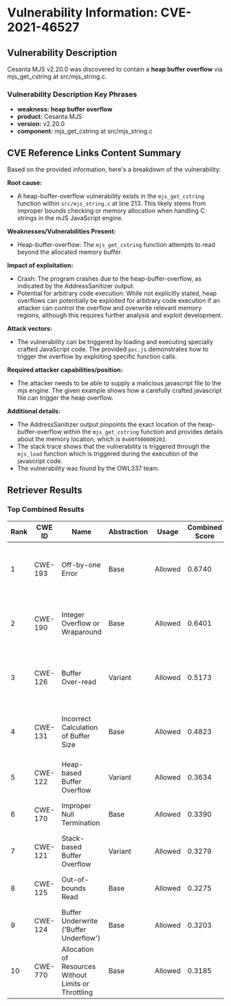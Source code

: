 # Vulnerability Information: CVE-2021-46527

## Vulnerability Description
Cesanta MJS v2.20.0 was discovered to contain a **heap buffer overflow** via mjs_get_cstring at src/mjs_string.c.

### Vulnerability Description Key Phrases
- **weakness:** **heap buffer overflow**
- **product:** Cesanta MJS
- **version:** v2.20.0
- **component:** mjs_get_cstring at src/mjs_string.c

## CVE Reference Links Content Summary
Based on the provided information, here's a breakdown of the vulnerability:

**Root cause:**
- A heap-buffer-overflow vulnerability exists in the `mjs_get_cstring` function within `src/mjs_string.c` at line 213. This likely stems from improper bounds checking or memory allocation when handling C strings in the mJS JavaScript engine.

**Weaknesses/Vulnerabilities Present:**
- Heap-buffer-overflow: The `mjs_get_cstring` function attempts to read beyond the allocated memory buffer.

**Impact of exploitation:**
- Crash: The program crashes due to the heap-buffer-overflow, as indicated by the AddressSanitizer output.
- Potential for arbitrary code execution: While not explicitly stated, heap overflows can potentially be exploited for arbitrary code execution if an attacker can control the overflow and overwrite relevant memory regions, although this requires further analysis and exploit development.

**Attack vectors:**
- The vulnerability can be triggered by loading and executing specially crafted JavaScript code. The provided `poc.js` demonstrates how to trigger the overflow by exploiting specific function calls.

**Required attacker capabilities/position:**
- The attacker needs to be able to supply a malicious javascript file to the mjs engine. The given example shows how a carefully crafted javascript file can trigger the heap overflow.

**Additional details:**
- The AddressSanitizer output pinpoints the exact location of the heap-buffer-overflow within the `mjs_get_cstring` function and provides details about the memory location, which is `0x60f000000203`.
- The stack trace shows that the vulnerability is triggered through the `mjs_load` function which is triggered during the execution of the javascript code.
- The vulnerability was found by the OWL337 team.

## Retriever Results

### Top Combined Results

| Rank | CWE ID | Name | Abstraction | Usage | Combined Score | Retrievers | Individual Scores |
|------|--------|------|-------------|-------|---------------|------------|-------------------|
| 1 | CWE-193 | Off-by-one Error | Base | Allowed | 0.6740 | dense, sparse, graph | dense: 0.542, sparse: 0.130, graph: 0.919 |
| 2 | CWE-190 | Integer Overflow or Wraparound | Base | Allowed | 0.6401 | dense, sparse, graph | dense: 0.572, sparse: 0.113, graph: 0.809 |
| 3 | CWE-126 | Buffer Over-read | Variant | Allowed | 0.5173 | dense, sparse, graph | dense: 0.595, sparse: 0.103, graph: 0.569 |
| 4 | CWE-131 | Incorrect Calculation of Buffer Size | Base | Allowed | 0.4823 | dense, sparse, graph | dense: 0.543, sparse: 0.088, graph: 0.448 |
| 5 | CWE-122 | Heap-based Buffer Overflow | Variant | Allowed | 0.3634 | dense, sparse | dense: 0.604, sparse: 0.160 |
| 6 | CWE-170 | Improper Null Termination | Base | Allowed | 0.3390 | sparse, graph | sparse: 0.099, graph: 0.789 |
| 7 | CWE-121 | Stack-based Buffer Overflow | Variant | Allowed | 0.3279 | dense, sparse | dense: 0.573, sparse: 0.119 |
| 8 | CWE-125 | Out-of-bounds Read | Base | Allowed | 0.3275 | dense, sparse | dense: 0.530, sparse: 0.108 |
| 9 | CWE-124 | Buffer Underwrite ('Buffer Underflow') | Base | Allowed | 0.3203 | dense, sparse | dense: 0.539, sparse: 0.089 |
| 10 | CWE-770 | Allocation of Resources Without Limits or Throttling | Base | Allowed | 0.3185 | dense, sparse | dense: 0.536, sparse: 0.087 |

